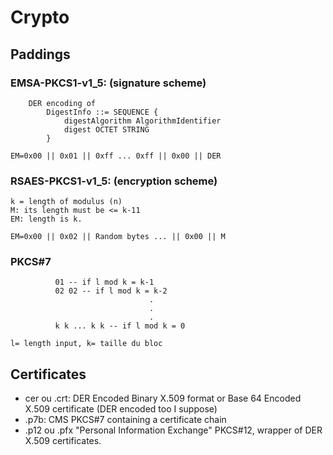# Crypto

## Paddings

### EMSA-PKCS1-v1_5: (signature scheme)

```
	DER encoding of
		DigestInfo ::= SEQUENCE {
			digestAlgorithm AlgorithmIdentifier
			digest OCTET STRING
		}
```
	
`EM=0x00 || 0x01 || 0xff ... 0xff || 0x00 || DER`
	
### RSAES-PKCS1-v1_5: (encryption scheme)

```
k = length of modulus (n)
M: its length must be <= k-11 
EM: length is k.
```

`EM=0x00 || 0x02 || Random bytes ... || 0x00 || M`


### PKCS#7

```
          01 -- if l mod k = k-1
          02 02 -- if l mod k = k-2
                               .
                               .
                               .
          k k ... k k -- if l mod k = 0
```

`l= length input, k= taille du bloc`	


## Certificates

- cer ou .crt: DER Encoded Binary X.509 format or Base 64 Encoded X.509 certificate (DER encoded too I suppose)
- .p7b:	CMS PKCS#7 containing a certificate chain
- .p12 ou .pfx	"Personal Information Exchange" PKCS#12, wrapper of 		DER X.509 certificates.
